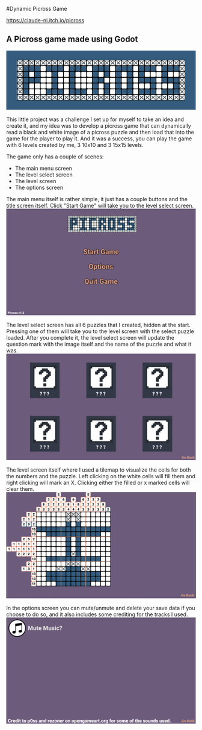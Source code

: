 #Dynamic Picross Game

https://claude-ni.itch.io/picross

## A Picross game made using Godot

![Banner](https://raw.githubusercontent.com/ClaudeNi/Dynamic-Picross-Godot/main/readme%20imgs/picross%20banner.png)

This little project was a challenge I set up for myself to take an idea and create it, and my idea was to develop a picross game that can dynamically read a black and white image of a picross puzzle and then load that into the game for the player to play it.
And it was a success, you can play the game with 6 levels created by me, 3 10x10 and 3 15x15 levels.

The game only has a couple of scenes:
- The main menu screen
- The level select screen
- The level screen
- The options screen

The main menu itself is rather simple, it just has a couple buttons and the title screen itself. Click "Start Game" will take you to the level select screen.
![Main Menu](https://raw.githubusercontent.com/ClaudeNi/Dynamic-Picross-Godot/main/readme%20imgs/1%20main_menu.png)

The level select screen has all 6 puzzles that I created, hidden at the start. Pressing one of them will take you to the level screen with the select puzzle loaded. After you complete it, the level select screen will update the question mark with the image itself and the name of the puzzle and what it was.
![Level Select Screen](https://raw.githubusercontent.com/ClaudeNi/Dynamic-Picross-Godot/main/readme%20imgs/2%20level_select.png)

The level screen itself where I used a tilemap to visualize the cells for both the numbers and the puzzle. Left clicking on the white cells will fill them and right clicking will mark an X. Clicking either the filled or x marked cells will clear them.
![Level Screen](https://raw.githubusercontent.com/ClaudeNi/Dynamic-Picross-Godot/main/readme%20imgs/3%20level.png)

In the options screen you can mute/unmute and delete your save data if you choose to do so, and it also includes some crediting for the tracks I used.
![Options Screen](https://raw.githubusercontent.com/ClaudeNi/Dynamic-Picross-Godot/main/readme%20imgs/4%20options.png)
